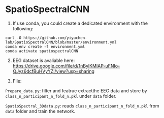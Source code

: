 # SpatioSpectralCNN

1. If use conda, you could create a dedicated environment with the following:

```
curl -O https://github.com/yiyuchen-lab/SpatioSpectralCNN/blob/master/environment.yml
conda env create -f environment.yml
conda activate spatiospectralCNN
```



2. EEG dataset is avaliable here:
https://drive.google.com/file/d/1nBylKMIAP-uFNIo-QJyz6dcfBuHVyYZl/view?usp=sharing


3. File:

`Prepare_data.py`: 
filter and featrue extractthe EEG data and store by `class_n_participant_n_fold_n.pkl` under `data` folder.  

`SpatioSpectral_3Ddata.py`: 
reads `class_n_participant_n_fold_n.pkl` from `data` folder and train the network. 
